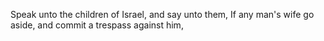 Speak unto the children of Israel, and say unto them, If any man's wife go aside, and commit a trespass against him,
